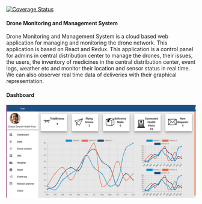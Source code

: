 [![Coverage Status](https://coveralls.io/repos/github/Swainstha/DMS_React/badge.svg?branch=master)](https://coveralls.io/github/Swainstha/DMS_React?branch=master)

#### Drone Monitoring and Management System

Drone Monitoring and Management System is a cloud based web application for managing and monitoring the drone network. This application is based on React and Redux. This application is a control panel for admins in central distribution center to manage the drones, their issues, the users, the inventory of medicines in the central distribution center, event logs, weather etc and monitor their location and sensor status in real time.
We can also observer real time data of deliveries with their graphical representation.

#### Dashboard 

![](src/assets/dashboard.png)